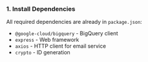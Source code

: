 ### 1. Install Dependencies

All required dependencies are already in `package.json`:

- `@google-cloud/bigquery` - BigQuery client
- `express` - Web framework
- `axios` - HTTP client for email service
- `crypto` - ID generation
